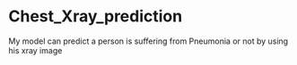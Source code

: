 # Chest_Xray_prediction
My model can predict a person is suffering from Pneumonia or not by using his xray image
